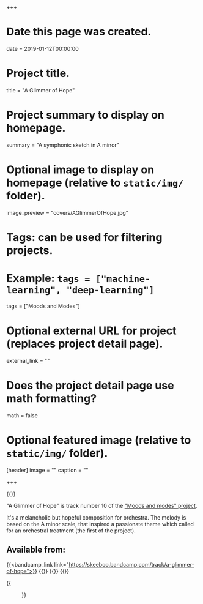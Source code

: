 +++
# Date this page was created.
date = 2019-01-12T00:00:00

# Project title.
title = "A Glimmer of Hope"

# Project summary to display on homepage.
summary = "A symphonic sketch in A minor"

# Optional image to display on homepage (relative to `static/img/` folder).
image_preview = "covers/AGlimmerOfHope.jpg"

# Tags: can be used for filtering projects.
# Example: `tags = ["machine-learning", "deep-learning"]`
tags = ["Moods and Modes"]

# Optional external URL for project (replaces project detail page).
external_link = ""

# Does the project detail page use math formatting?
math = false

# Optional featured image (relative to `static/img/` folder).
[header]
image = ""
caption = ""

+++

{{<bandcamp title="A Glimmer of Hope" track="2899574957" link="https://skeeboo.bandcamp.com/track/a-glimmer-of-hope">}}

"A Glimmer of Hope" is track number 10 of the ["Moods and modes" project](/post/moods_and_modes). 

It's a melancholic but hopeful composition for orchestra.
The melody is based on the A minor scale, that inspired a passionate theme which called for an orchestral treatment (the first of the project).

## Available from:

{{<bandcamp_link link="https://skeeboo.bandcamp.com/track/a-glimmer-of-hope">}}
{{<itunes link="https://itunes.apple.com/us/album/a-glimmer-of-hope-single/1449380426">}}
{{<amazon link="http://www.amazon.com/gp/product/B07MMF9M94">}}
{{<spotify link="https://distrokid.com/hyperfollow/skeeboo/giiN">}}

{{<figure src="/img/covers/AGlimmerOfHope.jpg" width="320" link="https://distrokid.com/hyperfollow/skeeboo/giiN" target="_blank">}}







